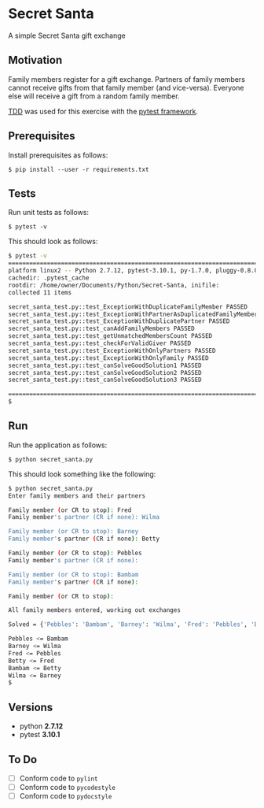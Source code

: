 # Secret Santa

A simple Secret Santa gift exchange

## Motivation

Family members register for a gift exchange. Partners of family members cannot
receive gifts from that family member (and vice-versa). Everyone else will
receive a gift from a random family member.

[TDD](http://en.wikipedia.org/wiki/Test-driven_development) was used for this exercise
 with the [pytest framework](http://docs.pytest.org/en/latest/).

## Prerequisites

Install prerequisites as follows:

    $ pip install --user -r requirements.txt

## Tests

Run unit tests as follows:

    $ pytest -v

This should look as follows:

```bash
$ pytest -v
==================================================================================================================== test session starts =====================================================================================================================
platform linux2 -- Python 2.7.12, pytest-3.10.1, py-1.7.0, pluggy-0.8.0 -- /usr/bin/python
cachedir: .pytest_cache
rootdir: /home/owner/Documents/Python/Secret-Santa, inifile:
collected 11 items

secret_santa_test.py::test_ExceptionWithDuplicateFamilyMember PASSED                                                                                                                                                                                   [  9%]
secret_santa_test.py::test_ExceptionWithPartnerAsDuplicatedFamilyMember PASSED                                                                                                                                                                         [ 18%]
secret_santa_test.py::test_ExceptionWithDuplicatePartner PASSED                                                                                                                                                                                        [ 27%]
secret_santa_test.py::test_canAddFamilyMembers PASSED                                                                                                                                                                                                  [ 36%]
secret_santa_test.py::test_getUnmatchedMembersCount PASSED                                                                                                                                                                                             [ 45%]
secret_santa_test.py::test_checkForValidGiver PASSED                                                                                                                                                                                                   [ 54%]
secret_santa_test.py::test_ExceptionWithOnlyPartners PASSED                                                                                                                                                                                            [ 63%]
secret_santa_test.py::test_ExceptionWithOnlyFamily PASSED                                                                                                                                                                                              [ 72%]
secret_santa_test.py::test_canSolveGoodSolution1 PASSED                                                                                                                                                                                                [ 81%]
secret_santa_test.py::test_canSolveGoodSolution2 PASSED                                                                                                                                                                                                [ 90%]
secret_santa_test.py::test_canSolveGoodSolution3 PASSED                                                                                                                                                                                                [100%]

================================================================================================================= 11 passed in 0.09 seconds ==================================================================================================================
$
```

## Run

Run the application as follows:

    $ python secret_santa.py

This should look something like the following:

```bash
$ python secret_santa.py
Enter family members and their partners

Family member (or CR to stop): Fred
Family member's partner (CR if none): Wilma

Family member (or CR to stop): Barney
Family member's partner (CR if none): Betty

Family member (or CR to stop): Pebbles
Family member's partner (CR if none): 

Family member (or CR to stop): Bambam
Family member's partner (CR if none): 

Family member (or CR to stop): 

All family members entered, working out exchanges

Solved = {'Pebbles': 'Bambam', 'Barney': 'Wilma', 'Fred': 'Pebbles', 'Betty': 'Fred', 'Bambam': 'Betty', 'Wilma': 'Barney'} 

Pebbles <= Bambam
Barney <= Wilma
Fred <= Pebbles
Betty <= Fred
Bambam <= Betty
Wilma <= Barney
$
```

## Versions

* python __2.7.12__
* pytest __3.10.1__

## To Do

- [ ] Conform code to `pylint`
- [ ] Conform code to `pycodestyle`
- [ ] Conform code to `pydocstyle`
